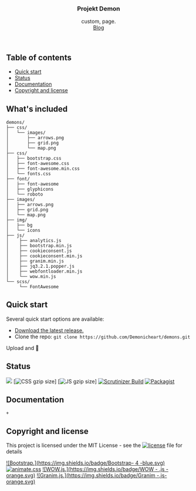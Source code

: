<p align="center">
  <a href="">
    <img src="" alt="" width=0 height=0>
  </a>

  <h3 align="center">Projekt Demon</h3>

  <p align="center">
    custom, page.
    <br>
    <a href="#">Blog</a>
  </p>
</p>

<br>

## Table of contents

- [Quick start](#quick-start)
- [Status](#status)
- [Documentation](#documentation)
- [Copyright and license](#copyright-and-license)


## What's included


```
demons/
├── css/
│   └── images/ 
│       ├── arrows.png
│       ├── grid.png
│       └── map.png
├── css/
│   ├── bootstrap.css
│   ├── font-awesome.css
│   ├── font-awesome.min.css
│   └── fonts.css
├── font/
│   ├── font-awesome
│   ├── glyphicons
│   └── roboto
├── images/
│   ├── arrows.png
│   ├── grid.png
│   └── map.png
├── img/
│   ├── bg
│   └── icons
├── js/
│    ├── analytics.js
│    ├── bootstrap.min.js
│    ├── cookieconsent.js
│    ├── cookieconsent.min.js
│    ├── granim.min.js
│    ├── jq3.2.1.popper.js
│    ├── webfontloader.min.js
│    └── wow.min.js
└── scss/    
     └── FontAwesome
```

## Quick start

Several quick start options are available:

- [Download the latest release.](https://github.com/Demonicheart/demons/archive/master.zip)
- Clone the repo: `git clone https://github.com/Demonicheart/demons.git`
 
 Upload and 🌟


## Status
[![](https://data.jsdelivr.com/v1/package/gh/demonicheart/demons/badge?style=rounded)](https://www.jsdelivr.com/package/gh/demonicheart/demons)
[![CSS gzip size]()]
[![JS gzip size]()]
[![Scrutinizer Build](https://img.shields.io/badge/Build-35%25%20--%20UP-green.svg)](https://github.com/Demonicheart/demons)
[![Packagist](https://img.shields.io/packagist/l/doctrine/orm.svg)](https://github.com/Demonicheart/demons/blob/master/LICENSE)



## Documentation

```
+
```

## Copyright and license

This project is licensed under the MIT License - see the [![license](https://img.shields.io/github/license/mashape/apistatus.svg)](LICENSE) file for details

[![Bootstrap.](https://img.shields.io/badge/Bootstrap- 4 -blue.svg)](https://getbootstrap.com/)
[![animate.css](https://img.shields.io/badge/Animate-.css-orange.svg)](https://daneden.github.io/animate.css/)
[![WOW.js.](https://img.shields.io/badge/WOW - .js -orange.svg)](https://github.com/matthieua/WOW)
[![Granim.js.](https://img.shields.io/badge/Granim -.js-orange.svg)](https://github.com/sarcadass/granim.js)

